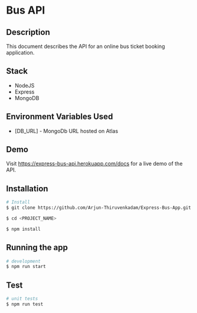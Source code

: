 # Bus API

## Description

  This document describes the API for an online bus ticket booking application.

## Stack

- NodeJS
- Express
- MongoDB

## Environment Variables Used

- [DB_URL] - MongoDb URL hosted on Atlas

## Demo

  Visit https://express-bus-api.herokuapp.com/docs for a live demo of the API.

## Installation

```bash
# Install
$ git clone https://github.com/Arjun-Thiruvenkadam/Express-Bus-App.git

$ cd <PROJECT_NAME>

$ npm install
```

## Running the app

```bash
# development
$ npm run start
```

## Test

```bash
# unit tests
$ npm run test
```
